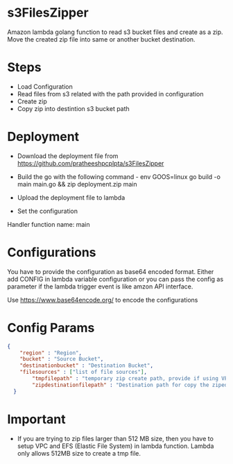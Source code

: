 # s3FilesZipper
Amazon lambda golang function to read s3 bucket files and create as a zip.
Move the created zip file into same or another bucket destination.

# Steps

 - Load Configuration
 - Read files from s3 related with the path provided in configuration
 - Create zip
 - Copy zip into destintion s3 bucket path

# Deployment
 - Download the deployment file from https://github.com/pratheeshpcplpta/s3FilesZipper
 - Build the go with the following command  -  env GOOS=linux go build -o main main.go && zip deployment.zip main

 - Upload the deployment file to lambda
 - Set the configuration

 Handler function name: main


# Configurations
You have to provide the configuration as base64 encoded format. Either add CONFIG in lambda variable configuration or you can pass the config as parameter if the lambda trigger event is like amzon API interface.

Use https://www.base64encode.org/ to encode the configurations

# Config Params

```json
{   	
  	"region" : "Region",
	"bucket" : "Source Bucket",
	"destinationbucket" : "Destination Bucket",
  	"filesources" : ["list of file sources"],
    	"tmpfilepath" : "temporary zip create path, provide if using VPC and EFS in lambda, default config will be /tmp",
    	"zipdestinationfilepath" : "Destination path for copy the ziped file within the destination buket"
  }

```
# Important
- If you are trying to zip files larger than 512 MB size, then you have to setup VPC and EFS (Elastic File System) in lambda function. Lambda only allows 512MB size to create a tmp file.
